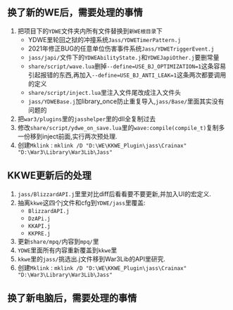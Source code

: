 ## 换了新的WE后，需要处理的事情

1. 把项目下的`YDWE`文件夹内所有文件替换到`新WE根目录`下
    * YDWE里轮回之狱的冲撞系统`Jass/YDWETimerPattern.j`
    * 2021年修正BUG的任意单位伤害事件系统`Jass/YDWETriggerEvent.j`
    * `jass/japi/`文件下的`YDWEAbilityState.j`和`YDWEJapiOther.j`要删常量
    * `share/script/wave.lua`删掉`--define=USE_BJ_OPTIMIZATION=1`这条容易引起报错的东西,再加入`--define=USE_BJ_ANTI_LEAK=1`这条两次都要调用的定义
    * `share/script/inject.lua`里注入文件尾改成注入文件头
    * `jass/YDWEBase.j`加library_once防止重复导入,`jass/Base/`里面其实没有问题的
2. 把`war3/plugins`里的`jasshelper`里的dll全复制过去
3. 修改`share/script/ydwe_on_save.lua`里的`wave:compile(compile_t)`复制多一份移到inject前面,实行两次预处理.
4. 创建`Mklink` : `mklink /D "D:\WE\KKWE_Plugin\jass\Crainax" "D:\War3\Library\War3Lib\Jass"`

## KKWE更新后的处理

1. `jass/BlizzardAPI.j`里里对比diff后看看要不要更新,并加入UI的宏定义.
2. 抽离`kkwe`这四个j文件和cfg到`YDWE/jass`里覆盖:
    * `BlizzardAPI.j`
    * `DzAPi.j`
    * `KKAPI.j`
    * `KKPRE.j`
3. 更新`share/mpq/`内容到`mpq/`里
4. `YDWE`里面所有内容重新覆盖到`kkwe`里
5. `kkwe`里的`jass/`挑选出.j文件移到War3Lib的API里研究.
5. 创建`Mklink` : `mklink /D "D:\WE\KKWE_Plugin\jass\Crainax" "D:\War3\Library\War3Lib\Jass"`



## 换了新电脑后，需要处理的事情

